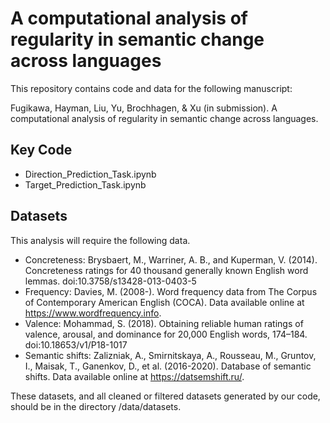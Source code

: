 # A computational analysis of regularity in semantic change across languages

This repository contains code and data for the following manuscript:

Fugikawa, Hayman, Liu, Yu, Brochhagen, & Xu (in submission). A computational analysis of regularity in semantic change across languages.

## Key Code
* Direction_Prediction_Task.ipynb
* Target_Prediction_Task.ipynb

## Datasets
This analysis will require the following data.

* Concreteness: Brysbaert, M., Warriner, A. B., and Kuperman, V. (2014). Concreteness ratings for 40 thousand generally known English word lemmas. doi:10.3758/s13428-013-0403-5
* Frequency: Davies, M. (2008-). Word frequency data from The Corpus of Contemporary American English (COCA). Data available online at https://www.wordfrequency.info.
* Valence: Mohammad, S. (2018). Obtaining reliable human ratings of valence, arousal, and dominance for 20,000 English words, 174–184. doi:10.18653/v1/P18-1017
* Semantic shifts: Zalizniak, A., Smirnitskaya, A., Rousseau, M., Gruntov, I., Maisak, T., Ganenkov, D., et al. (2016-2020). Database of semantic shifts. Data available online at https://datsemshift.ru/.

These datasets, and all cleaned or filtered datasets generated by our code, should be in the directory /data/datasets. 
